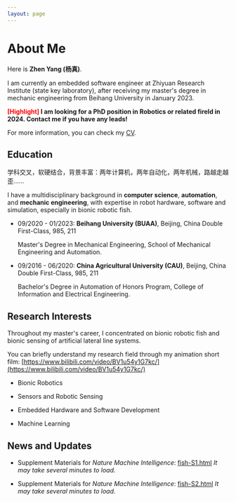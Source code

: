```yaml
---
layout: page
---
```


# About Me


Here is **Zhen Yang (杨真)**.

I am currently an embedded software engineer at Zhiyuan Research Institute (state key laboratory), after receiving my master's degree in mechanic engineering from Beihang University in January 2023.

**<font color='red'> [Highlight] </font> I am looking for a PhD position in Robotics or related fireld in 2024. Contact me if you have any leads!**

For more information, you can check my [CV](/file/CV-Zhen%20Yang-online.pdf).

## Education


学科交叉，软硬结合，背景丰富：两年计算机，两年自动化，两年机械，路越走越歪……

I have a multidisciplinary background in **computer science**, **automation**, and **mechanic engineering**, with expertise in robot hardware, software and simulation, especially in bionic robotic fish.

- 09/2020 - 01/2023: **Beihang University (BUAA)**, Beijing, China 
    Double First-Class, 985, 211

    Master's Degree in Mechanical Engineering, School of Mechanical Engineering and Automation.

- 09/2016 - 06/2020: **China Agricultural University (CAU)**, Beijing, China 
    Double First-Class, 985, 211

    Bachelor's Degree in Automation of Honors Program, College of Information and Electrical Engineering.

## Research Interests


Throughout my master's career, I concentrated on bionic robotic fish and bionic sensing of artificial lateral line systems. 

You can briefly understand my research field through my animation short film:
[https://www.bilibili.com/video/BV1u54y1G7kc/](https://www.bilibili.com/video/BV1u54y1G7kc/)
- Bionic Robotics

- Sensors and Robotic Sensing

- Embedded Hardware and Software Development

- Machine Learning

## News and Updates

- Supplement Materials for *Nature Machine Intelligence*: [fish-S1.html](/file/File-S1.html) *It may take several minutes to load.*

- Supplement Materials for *Nature Machine Intelligence*: [fish-S2.html](/file/File-S2.html) *It may take several minutes to load.*
